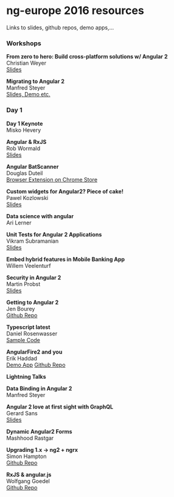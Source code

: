 ng-europe 2016 resources
========================
Links to slides, github repos, demo apps,...

### Workshops

**From zero to hero: Build cross-platform solutions w/ Angular 2**  
Christian Weyer  
[Slides](https://speakerdeck.com/christianweyer/from-zero-to-hero-build-cross-platform-solutions-with-angular-2)

**Migrating to Angular 2**  
Manfred Steyer    
[Slides, Demo etc.](https://www.softwarearchitekt.at/post/2016/10/25/slides-and-samples-from-my-angularjs-1-x-to-angular-2-migration-workshop-at-ngeurope-2016-in-paris.aspx)


### Day 1 

**Day 1 Keynote**   
Misko Hevery  


**Angular & RxJS**  
Rob Wormald  
[Slides](https://docs.google.com/presentation/d/1Q4raWgWEkhJsPNWD9O_67kIc3PtkwebppqRFhFPKQVE/edit?usp=sharing)  &nbsp;&nbsp;

**Angular BatScanner**  
Douglas Duteil  
[Browser Extension on Chrome Store](https://chrome.google.com/webstore/detail/angular-batscanner/gcngciildkejiapchdgpcniflijoiadf)

**Custom widgets for Angular2? Piece of cake!**  
Pawel Kozlowski  
[Slides](https://pkozlowski-opensource.github.io/ng-europe-2016)

**Data science with angular**  
Ari Lerner  

**Unit Tests for Angular 2 Applications**  
Vikram Subramanian  
[Slides](https://t.co/VrzZ284zoM)

**Embed hybrid features in Mobile Banking App**  
Willem Veelenturf  

**Security in Angular 2**  
Martin Probst  
[Slides](http://g.co/ng/security-ng-europe16)

**Getting to Angular 2**  
Jen Bourey  
[Github Repo](https://github.com/bourey/ngupgrade-example)

**Typescript latest**  
Daniel Rosenwasser  
[Sample Code](https://github.com/DanielRosenwasser/ng-europe-2016)

**AngularFire2 and you**  
Erik Haddad  
[Demo App](https://quando.social/)
[Github Repo](https://github.com/erikhaddad/angular2-quando)

	

**Lightning Talks**

**Data Binding in Angular 2**  
Manfred Steyer

**Angular 2 love at first sight with GraphQL**  
Gerard Sans  
[Slides](http://slides.com/gerardsans/ngeurope-ng2-loves-graphql#/)
	
**Dynamic Angular2 Forms**  
Mashhood Rastgar

**Upgrading 1.x -> ng2 + ngrx**  
Simon Hampton  
[Github Repo](https://github.com/simonh1000/af-ng2-ngrx)

**RxJS & angular.js**  
Wolfgang Goedel  
[Github Repo](https://github.com/wolfgangGoedel/observe-on-scope)
